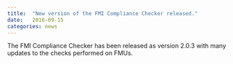 ```yaml
---
title:  "New version of the FMI Compliance Checker released."
date:   2016-09-15
categories: news
---
```


The FMI Compliance Checker has been released as version 2.0.3 with many updates to the checks performed on FMUs.

